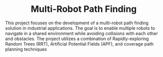 <h1 align="center">Multi-Robot Path Finding</h1>

<p>This project focuses on the development of a multi-robot path finding solution in industrial applications. The goal is to enable multiple robots to navigate in a shared environment while avoiding collisions with each other and obstacles. The project utilizes a combination of Rapidly-exploring Random Trees (RRT), Artificial Potential Fields (APF), and coverage path planning techniques</p>

